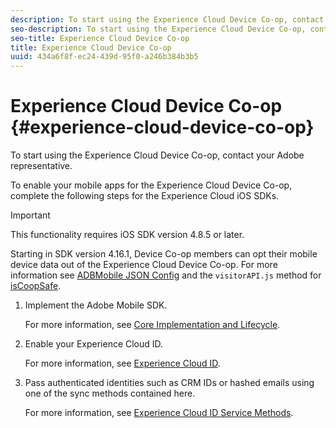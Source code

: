 ```yaml
---
description: To start using the Experience Cloud Device Co-op, contact your Adobe representative.
seo-description: To start using the Experience Cloud Device Co-op, contact your Adobe representative.
seo-title: Experience Cloud Device Co-op
title: Experience Cloud Device Co-op
uuid: 434a6f8f-ec24-439d-95f0-a246b384b3b5
---
```


# Experience Cloud Device Co-op {#experience-cloud-device-co-op}

To start using the Experience Cloud Device Co-op, contact your Adobe representative.

To enable your mobile apps for the Experience Cloud Device Co-op, complete the following steps for the Experience Cloud iOS SDKs.

>[!IMPORTANT]
>
>This functionality requires iOS SDK version 4.8.5 or later.

Starting in SDK version 4.16.1, Device Co-op members can opt their mobile device data out of the Experience Cloud Device Co-op. For more information see [ADBMobile JSON Config](/help/ios/configuration/json-config/json-config.md) and the `visitorAPI.js` method for [isCoopSafe](https://marketing.adobe.com/resources/help/en_US/mcvid/mcvid-coopsafe.html). 

1. Implement the Adobe Mobile SDK.

   For more information, see [Core Implementation and Lifecycle](/help/ios/getting-started/dev-qs.md).
1. Enable your Experience Cloud ID.

   For more information, see [Experience Cloud ID](/help/ios/marketing-cloud/mcvid.md).
1. Pass authenticated identities such as CRM IDs or hashed emails using one of the sync methods contained here.

   For more information, see [Experience Cloud ID Service Methods](/help/ios/marketing-cloud/mc-methods.md). 